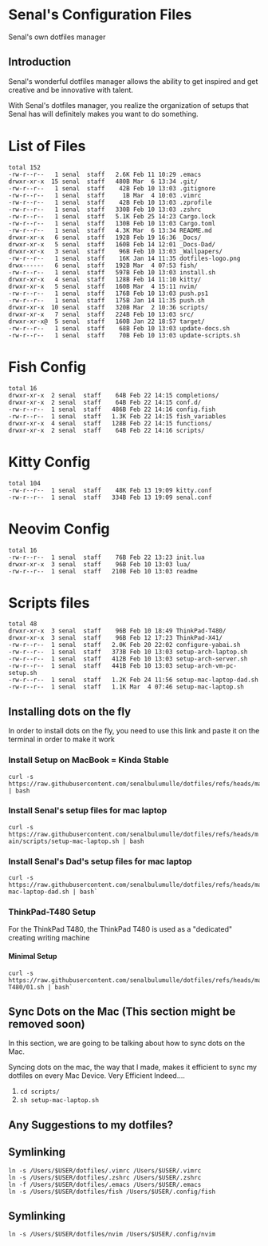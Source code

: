 # Senal's Configuration Files


Senal's own dotfiles manager

## Introduction
Senal's wonderful dotfiles manager allows the ability to get inspired and 
get creative and be innovative with talent. 

With Senal's dotfiles manager, you realize the organization of setups that
Senal has will definitely makes you want to do something.



# List of Files


```shell
total 152
-rw-r--r--   1 senal  staff   2.6K Feb 11 10:29 .emacs
drwxr-xr-x  15 senal  staff   480B Mar  6 13:34 .git/
-rw-r--r--   1 senal  staff    42B Feb 10 13:03 .gitignore
-rw-r--r--   1 senal  staff     1B Mar  4 10:03 .vimrc
-rw-r--r--   1 senal  staff    42B Feb 10 13:03 .zprofile
-rw-r--r--   1 senal  staff   330B Feb 10 13:03 .zshrc
-rw-r--r--   1 senal  staff   5.1K Feb 25 14:23 Cargo.lock
-rw-r--r--   1 senal  staff   130B Feb 10 13:03 Cargo.toml
-rw-r--r--   1 senal  staff   4.3K Mar  6 13:34 README.md
drwxr-xr-x   6 senal  staff   192B Feb 19 16:36 _Docs/
drwxr-xr-x   5 senal  staff   160B Feb 14 12:01 _Docs-Dad/
drwxr-xr-x   3 senal  staff    96B Feb 10 13:03 _Wallpapers/
-rw-r--r--   1 senal  staff    16K Jan 14 11:35 dotfiles-logo.png
drwx------   6 senal  staff   192B Mar  4 07:53 fish/
-rw-r--r--   1 senal  staff   597B Feb 10 13:03 install.sh
drwxr-xr-x   4 senal  staff   128B Feb 14 11:10 kitty/
drwxr-xr-x   5 senal  staff   160B Mar  4 15:11 nvim/
-rw-r--r--   1 senal  staff   176B Feb 10 13:03 push.ps1
-rw-r--r--   1 senal  staff   175B Jan 14 11:35 push.sh
drwxr-xr-x  10 senal  staff   320B Mar  2 10:36 scripts/
drwxr-xr-x   7 senal  staff   224B Feb 10 13:03 src/
drwxr-xr-x@  5 senal  staff   160B Jan 22 18:57 target/
-rw-r--r--   1 senal  staff    68B Feb 10 13:03 update-docs.sh
-rw-r--r--   1 senal  staff    70B Feb 10 13:03 update-scripts.sh

```


# Fish Config

```
total 16
drwxr-xr-x  2 senal  staff    64B Feb 22 14:15 completions/
drwxr-xr-x  2 senal  staff    64B Feb 22 14:15 conf.d/
-rw-r--r--  1 senal  staff   486B Feb 22 14:16 config.fish
-rw-r--r--  1 senal  staff   1.3K Feb 22 14:15 fish_variables
drwxr-xr-x  4 senal  staff   128B Feb 22 14:15 functions/
drwxr-xr-x  2 senal  staff    64B Feb 22 14:16 scripts/
```



# Kitty Config

```
total 104
-rw-r--r--  1 senal  staff    48K Feb 13 19:09 kitty.conf
-rw-r--r--  1 senal  staff   334B Feb 13 19:09 senal.conf
```



# Neovim Config

```
total 16
-rw-r--r--  1 senal  staff    76B Feb 22 13:23 init.lua
drwxr-xr-x  3 senal  staff    96B Feb 10 13:03 lua/
-rw-r--r--  1 senal  staff   210B Feb 10 13:03 readme
```



# Scripts files

```
total 48
drwxr-xr-x  3 senal  staff    96B Feb 10 18:49 ThinkPad-T480/
drwxr-xr-x  3 senal  staff    96B Feb 12 17:23 ThinkPad-X41/
-rw-r--r--  1 senal  staff   2.0K Feb 20 22:02 configure-yabai.sh
-rw-r--r--  1 senal  staff   373B Feb 10 13:03 setup-arch-laptop.sh
-rw-r--r--  1 senal  staff   412B Feb 10 13:03 setup-arch-server.sh
-rw-r--r--  1 senal  staff   441B Feb 10 13:03 setup-arch-vm-pc-setup.sh
-rw-r--r--  1 senal  staff   1.2K Feb 24 11:56 setup-mac-laptop-dad.sh
-rw-r--r--  1 senal  staff   1.1K Mar  4 07:46 setup-mac-laptop.sh

```




## Installing dots on the fly

In order to install dots on the fly, you need to use this link and paste it on the terminal
in order to make it work




### Install Setup on MacBook = Kinda Stable

``` shell
curl -s https://raw.githubusercontent.com/senalbulumulle/dotfiles/refs/heads/main/install.sh | bash
```


### Install Senal's setup files for mac laptop

`curl -s https://raw.githubusercontent.com/senalbulumulle/dotfiles/refs/heads/main/scripts/setup-mac-laptop.sh | bash`


### Install Senal's Dad's setup files for mac laptop

```
curl -s https://raw.githubusercontent.com/senalbulumulle/dotfiles/refs/heads/main/scripts/setup-mac-laptop-dad.sh | bash`
```











### ThinkPad-T480 Setup

For the ThinkPad T480, the ThinkPad T480 is used as a "dedicated" creating writing
machine

#### Minimal Setup
```
curl -s https://raw.githubusercontent.com/senalbulumulle/dotfiles/refs/heads/main/scripts/ThinkPad-T480/01.sh | bash`
```










## Sync Dots on the Mac (This section might be removed soon)

In this section, we are going to be talking about how to sync dots on the Mac. 

Syncing dots on the mac, the way that I made, makes it efficient to sync
my dotfiles on every Mac Device. Very Efficient Indeed....

1. `cd scripts/`
2. `sh setup-mac-laptop.sh`












## Any Suggestions to my dotfiles?





## Symlinking

```
ln -s /Users/$USER/dotfiles/.vimrc /Users/$USER/.vimrc
ln -s /Users/$USER/dotfiles/.zshrc /Users/$USER/.zshrc
ln -f /Users/$USER/dotfiles/.emacs /Users/$USER/.emacs
ln -s /Users/$USER/dotfiles/fish /Users/$USER/.config/fish
```


## Symlinking

```
ln -s /Users/$USER/dotfiles/nvim /Users/$USER/.config/nvim
```
